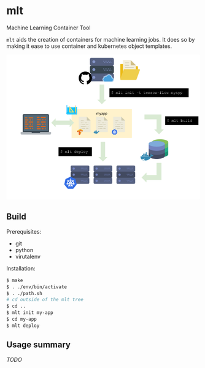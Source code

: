 # mlt
Machine Learning Container Tool

`mlt` aids the creation of containers for machine learning jobs.
It does so by making it ease to use container and kubernetes object templates.

![MLT flow diagram](docs/mlt.png)

## Build

Prerequisites:
- git
- python
- virutalenv

Installation:

```bash
$ make
$ . ./env/bin/activate
$ . ./path.sh
# cd outside of the mlt tree
$ cd ..
$ mlt init my-app
$ cd my-app
$ mlt deploy
```

## Usage summary

_TODO_

